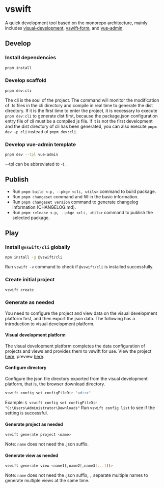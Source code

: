 # vswift

A quick development tool based on the monorepo architecture, mainly includes [visual-development](https://github.com/vsdeeper/visual-development), [vswift-form](https://github.com/vsdeeper/vswift-form), and [vue-admin](https://github.com/vsdeeper/vswift/tree/master/templates/vue-admin).

## Develop

### Install dependencies

```sh
pnpm install
```

### Develop scaffold

```sh
pnpm dev:cli
```

The cli is the soul of the project. The command will monitor the modification of .ts files in the cli directory and compile in real time to generate the dist directory. If it is the first time to enter the project, it is necessary to execute `pnpm dev:cli` to generate dist first, because the package.json configuration entry file of cli must be a compiled js file. If it is not the first development and the dist directory of cli has been generated, you can also execute `pnpm dev -p cli` instead of `pnpm dev:cli`.

### Develop vue-admin template

```sh
pnpm dev --tpl vue-admin
```

--tpl can be abbreviated to -t .

## Publish

- Run `pnpm build <-p, --pkg> <cli, utils>` command to build package.
- Run `pnpm changeset` command and fill in the basic information.
- Run `pnpm changeset version` command to generate changelog information (CHANGELOG.md).
- Run `pnpm release <-p, --pkg> <cli, utils>` command to publish the selected package.

## Play

### Install `@vswift/cli` globally

```sh
npm install -g @vswift/cli
```

Run `vswift -v` command to check if `@vswift/cli` is installed successfully.

### Create initial project

```sh
vswift create
```

### Generate as needed

You need to configure the project and view data on the visual development platform first, and then export the json data. The following has a introduction to visual development platform.

#### Visual development platform

The visual development platform completes the data configuration of projects and views and provides them to vswift for use. View the project [here](https://github.com/vsdeeper/visual-development), preview [here](https://vsdeeper.github.io/visual-development/).

#### Configure directory

Configure the json file directory exported from the visual development platform, that is, the browser download directory.

```sh
vswift config set configFileDir "<dir>"
```

Example: `$ vswift config set configFileDir "C:\Users\Administrator\Downloads"`
Run `vswift config list` to see if the setting is successful.

#### Generate project as needed

```sh
vswift generate project <name>
```

Note: `name` does not need the .json suffix.

#### Generate view as needed

```sh
vswift generate view <name1[,name2[,name3[...]]]>
```

Note: `name` does not need the .json suffix, `,` separate multiple names to generate multiple views at the same time.
